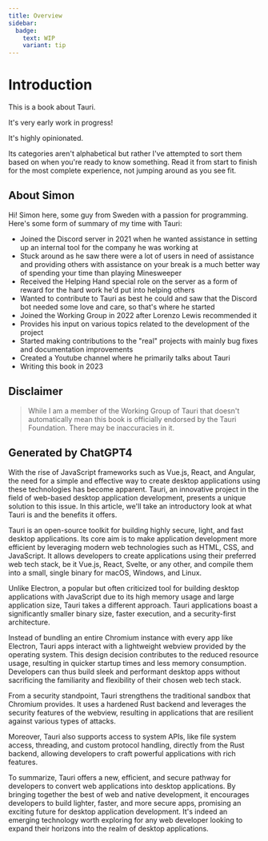 ```yaml
---
title: Overview
sidebar:
  badge:
    text: WIP
    variant: tip
---
```


# Introduction

This is a book about Tauri.

It's very early work in progress!

It's highly opinionated.

Its categories aren't alphabetical but rather I've attempted to sort them based on when you're ready to know something. Read it from start to finish for the most complete experience, not jumping around as you see fit.

## About Simon

Hi! Simon here, some guy from Sweden with a passion for programming. Here's some form of summary of my time with Tauri:

- Joined the Discord server in 2021 when he wanted assistance in setting up an internal tool for the company he was working at
- Stuck around as he saw there were a lot of users in need of assistance and providing others with assistance on your break is a much better way of spending your time than playing Minesweeper
- Received the Helping Hand special role on the server as a form of reward for the hard work he'd put into helping others
- Wanted to contribute to Tauri as best he could and saw that the Discord bot needed some love and care, so that's where he started
- Joined the Working Group in 2022 after Lorenzo Lewis recommended it
- Provides his input on various topics related to the development of the project
- Started making contributions to the "real" projects with mainly bug fixes and documentation improvements
- Created a Youtube channel where he primarily talks about Tauri
- Writing this book in 2023

## Disclaimer

> While I am a member of the Working Group of Tauri that doesn't automatically mean this book is officially endorsed by the Tauri Foundation. There may be inaccuracies in it.

## Generated by ChatGPT4

With the rise of JavaScript frameworks such as Vue.js, React, and Angular, the need for a simple and effective way to create desktop applications using these technologies has become apparent. Tauri, an innovative project in the field of web-based desktop application development, presents a unique solution to this issue. In this article, we'll take an introductory look at what Tauri is and the benefits it offers.

Tauri is an open-source toolkit for building highly secure, light, and fast desktop applications. Its core aim is to make application development more efficient by leveraging modern web technologies such as HTML, CSS, and JavaScript. It allows developers to create applications using their preferred web tech stack, be it Vue.js, React, Svelte, or any other, and compile them into a small, single binary for macOS, Windows, and Linux.

Unlike Electron, a popular but often criticized tool for building desktop applications with JavaScript due to its high memory usage and large application size, Tauri takes a different approach. Tauri applications boast a significantly smaller binary size, faster execution, and a security-first architecture.

Instead of bundling an entire Chromium instance with every app like Electron, Tauri apps interact with a lightweight webview provided by the operating system. This design decision contributes to the reduced resource usage, resulting in quicker startup times and less memory consumption. Developers can thus build sleek and performant desktop apps without sacrificing the familiarity and flexibility of their chosen web tech stack.

From a security standpoint, Tauri strengthens the traditional sandbox that Chromium provides. It uses a hardened Rust backend and leverages the security features of the webview, resulting in applications that are resilient against various types of attacks.

Moreover, Tauri also supports access to system APIs, like file system access, threading, and custom protocol handling, directly from the Rust backend, allowing developers to craft powerful applications with rich features.

To summarize, Tauri offers a new, efficient, and secure pathway for developers to convert web applications into desktop applications. By bringing together the best of web and native development, it encourages developers to build lighter, faster, and more secure apps, promising an exciting future for desktop application development. It's indeed an emerging technology worth exploring for any web developer looking to expand their horizons into the realm of desktop applications.
